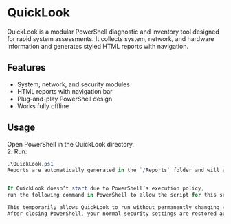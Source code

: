 # QuickLook

QuickLook is a modular PowerShell diagnostic and inventory tool designed for rapid system assessments.
It collects system, network, and hardware information and generates styled HTML reports with navigation.

## Features
- System, network, and security modules
- HTML reports with navigation bar
- Plug-and-play PowerShell design
- Works fully offline

## Usage
Open PowerShell in the QuickLook directory.  
2. Run:
   ```powershell
   .\QuickLook.ps1
Reports are automatically generated in the `/Reports` folder and will automatically open.


If QuickLook doesn’t start due to PowerShell’s execution policy,
run the following command in PowerShell to allow the script for this session only: Set-ExecutionPolicy -Scope Process -ExecutionPolicy Bypass

This temporarily allows QuickLook to run without permanently changing your system’s policy.
After closing PowerShell, your normal security settings are restored automatically.

